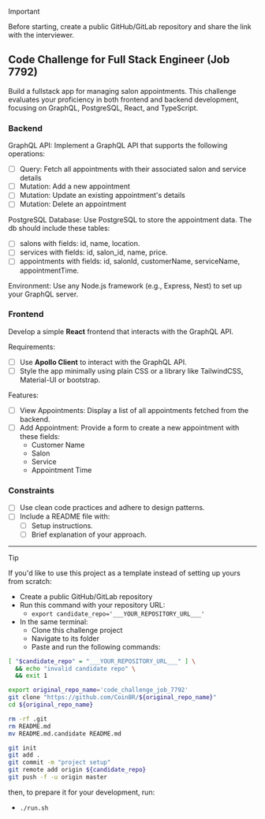 
> [!IMPORTANT]  
> Before starting, create a public GitHub/GitLab repository and share the link with the interviewer.

## Code Challenge for Full Stack Engineer (Job 7792)

Build a fullstack app for managing salon appointments. 
This challenge evaluates your proficiency in both frontend and backend development, focusing on GraphQL, PostgreSQL, React, and TypeScript.

 
### Backend 
 
GraphQL API: Implement a GraphQL API that supports the following operations: 
 - [ ] Query: Fetch all appointments with their associated salon and service details
 - [ ] Mutation: Add a new appointment
 - [ ] Mutation: Update an existing appointment's details
 - [ ] Mutation: Delete an appointment
 
PostgreSQL Database: Use PostgreSQL to store the appointment data.
The db should include these tables:
 - [ ] salons with fields: id, name, location.
 - [ ] services with fields: id, salon_id, name, price.
 - [ ] appointments with fields: id, salonId, customerName, serviceName, appointmentTime.
 
Environment: 
   Use any Node.js framework (e.g., Express, Nest) to set up your GraphQL server.
 
### Frontend
 
Develop a simple **React** frontend that interacts with the GraphQL API.


Requirements:
 - [ ] Use **Apollo Client** to interact with the GraphQL API.
 - [ ]  Style the app minimally using plain CSS or a library like TailwindCSS, Material-UI or bootstrap.
 
Features:
 - [ ] View Appointments: Display a list of all appointments fetched from the backend.
 - [ ] Add Appointment: Provide a form to create a new appointment with these fields:
   - Customer Name
   - Salon
   - Service
   - Appointment Time
 
### Constraints 
 
 - [ ] Use clean code practices and adhere to design patterns.
 - [ ] Include a README file with:
   - [ ] Setup instructions.
   - [ ] Brief explanation of your approach.

---

> [!TIP]  
> If you'd like to use this project as a template instead of setting up yours from scratch:

- Create a public GitHub/GitLab repository
- Run this command with your repository URL:
  - `export candidate_repo='___YOUR_REPOSITORY_URL___' `
- In the same terminal:
  - Clone this challenge project
  - Navigate to its folder
  - Paste and run the following commands:

```sh
[ "$candidate_repo" = "___YOUR_REPOSITORY_URL___" ] \
  && echo "invalid candidate repo" \
  && exit 1

export original_repo_name='code_challenge_job_7792'
git clone "https://github.com/CoinBR/${original_repo_name}"
cd ${original_repo_name}

rm -rf .git
rm README.md
mv README.md.candidate README.md

git init
git add .
git commit -m "project setup"
git remote add origin ${candidate_repo}
git push -f -u origin master
```

then, to prepare it for your development, run:
- `./run.sh`

